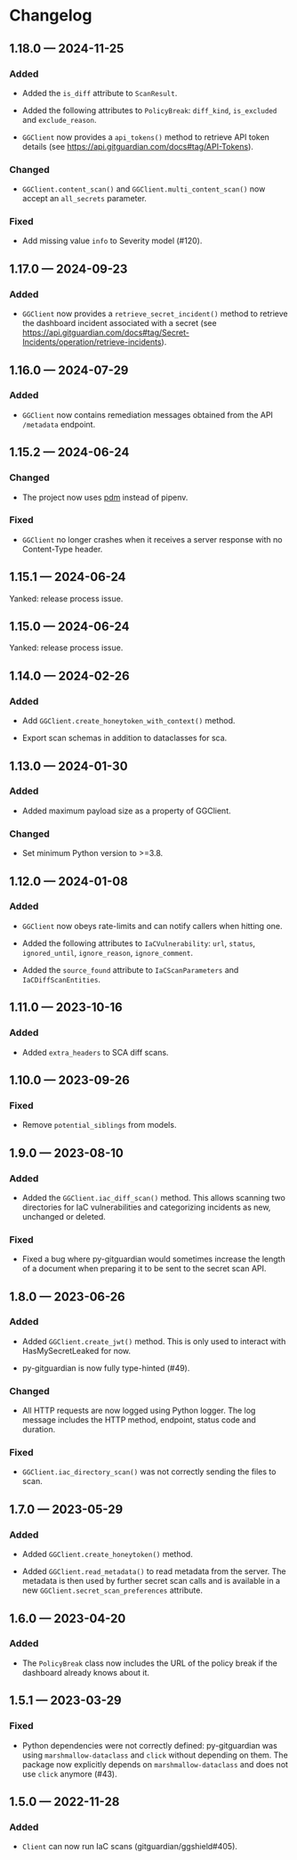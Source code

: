 # Changelog

<a id='changelog-1.18.0'></a>

## 1.18.0 — 2024-11-25

### Added

- Added the `is_diff` attribute to `ScanResult`.

- Added the following attributes to `PolicyBreak`: `diff_kind`, `is_excluded` and `exclude_reason`.

- `GGClient` now provides a `api_tokens()` method to retrieve API token details (see https://api.gitguardian.com/docs#tag/API-Tokens).

### Changed

- `GGClient.content_scan()` and `GGClient.multi_content_scan()` now accept an `all_secrets` parameter.

### Fixed

- Add missing value `info` to Severity model (#120).

<a id='changelog-1.17.0'></a>

## 1.17.0 — 2024-09-23

### Added

- `GGClient` now provides a `retrieve_secret_incident()` method to retrieve the dashboard incident associated with a secret (see https://api.gitguardian.com/docs#tag/Secret-Incidents/operation/retrieve-incidents).

<a id='changelog-1.16.0'></a>

## 1.16.0 — 2024-07-29

### Added

- `GGClient` now contains remediation messages obtained from the API `/metadata` endpoint.

<a id='changelog-1.15.2'></a>

## 1.15.2 — 2024-06-24

### Changed

- The project now uses [pdm](https://pdm-project.org/) instead of pipenv.

### Fixed

- `GGClient` no longer crashes when it receives a server response with no Content-Type header.

<a id='changelog-1.15.1'></a>

## 1.15.1 — 2024-06-24

Yanked: release process issue.

<a id='changelog-1.15.0'></a>

## 1.15.0 — 2024-06-24

Yanked: release process issue.

<a id='changelog-1.14.0'></a>

## 1.14.0 — 2024-02-26

### Added

- Add `GGClient.create_honeytoken_with_context()` method.

- Export scan schemas in addition to dataclasses for sca.

<a id='changelog-1.13.0'></a>

## 1.13.0 — 2024-01-30

### Added

- Added maximum payload size as a property of GGClient.

### Changed

- Set minimum Python version to >=3.8.

<a id='changelog-1.12.0'></a>

## 1.12.0 — 2024-01-08

### Added

- `GGClient` now obeys rate-limits and can notify callers when hitting one.

- Added the following attributes to `IaCVulnerability`: `url`, `status`, `ignored_until`, `ignore_reason`, `ignore_comment`.

- Added the `source_found` attribute to `IaCScanParameters` and `IaCDiffScanEntities`.

<a id='changelog-1.11.0'></a>

## 1.11.0 — 2023-10-16

### Added

- Added `extra_headers` to SCA diff scans.

<a id='changelog-1.10.0'></a>

## 1.10.0 — 2023-09-26

### Fixed

- Remove `potential_siblings` from models.

<a id='changelog-1.9.0'></a>

## 1.9.0 — 2023-08-10

### Added

- Added the `GGClient.iac_diff_scan()` method. This allows scanning two directories for IaC vulnerabilities and categorizing incidents as new, unchanged or deleted.

### Fixed

- Fixed a bug where py-gitguardian would sometimes increase the length of a document when preparing it to be sent to the secret scan API.

<a id='changelog-1.8.0'></a>

## 1.8.0 — 2023-06-26

### Added

- Added `GGClient.create_jwt()` method. This is only used to interact with HasMySecretLeaked for now.

- py-gitguardian is now fully type-hinted (#49).

### Changed

- All HTTP requests are now logged using Python logger. The log message includes the HTTP method, endpoint, status code and duration.

### Fixed

- `GGClient.iac_directory_scan()` was not correctly sending the files to scan.

<a id='changelog-1.7.0'></a>

## 1.7.0 — 2023-05-29

### Added

- Added `GGClient.create_honeytoken()` method.

- Added `GGClient.read_metadata()` to read metadata from the server. The metadata is then used by further secret scan calls and is available in a new `GGClient.secret_scan_preferences` attribute.

<a id='changelog-1.6.0'></a>

## 1.6.0 — 2023-04-20

### Added

- The `PolicyBreak` class now includes the URL of the policy break if the dashboard already knows about it.

<a id='changelog-1.5.1'></a>

## 1.5.1 — 2023-03-29

### Fixed

- Python dependencies were not correctly defined: py-gitguardian was using `marshmallow-dataclass` and `click` without depending on them. The package now explicitly depends on `marshmallow-dataclass` and does not use `click` anymore (#43).

<a id='changelog-1.5.0'></a>

## 1.5.0 — 2022-11-28

### Added

- `Client` can now run IaC scans (gitguardian/ggshield#405).
